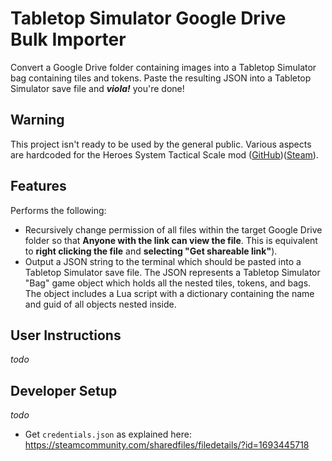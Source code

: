 # Tabletop Simulator Google Drive Bulk Importer
Convert a Google Drive folder containing images into a Tabletop Simulator bag containing tiles and tokens. Paste the resulting JSON into a Tabletop Simulator save file and ***viola!*** you're done!

## Warning
This project isn't ready to be used by the general public.
Various aspects are hardcoded for the Heroes System Tactical Scale mod ([GitHub](https://github.com/kevin-d-omara/Heroes-System-Scripted))([Steam](https://steamcommunity.com/sharedfiles/filedetails/?id=1693445718)).

## Features
Performs the following:
* Recursively change permission of all files within the target Google Drive folder so that **Anyone with the link can view the file**. This is equivalent to **right clicking the file** and **selecting "Get shareable link"**).
* Output a JSON string to the terminal which should be pasted into a Tabletop Simulator save file. The JSON represents a Tabletop Simulator "Bag" game object which holds all the nested tiles, tokens, and bags. The object includes a Lua script with a dictionary containing the name and guid of all objects nested inside.

## User Instructions
*todo*

## Developer Setup
*todo*
* Get `credentials.json` as explained here: https://steamcommunity.com/sharedfiles/filedetails/?id=1693445718
